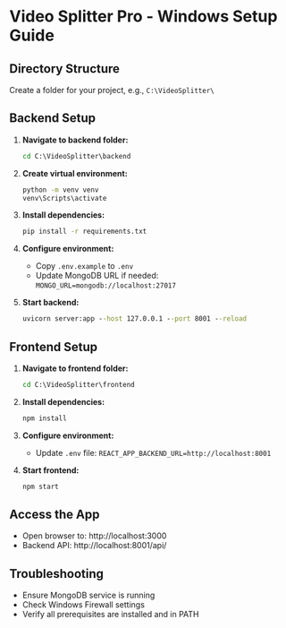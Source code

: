 # Video Splitter Pro - Windows Setup Guide

## Directory Structure
Create a folder for your project, e.g., `C:\VideoSplitter\`

## Backend Setup

1. **Navigate to backend folder:**
   ```cmd
   cd C:\VideoSplitter\backend
   ```

2. **Create virtual environment:**
   ```cmd
   python -m venv venv
   venv\Scripts\activate
   ```

3. **Install dependencies:**
   ```cmd
   pip install -r requirements.txt
   ```

4. **Configure environment:**
   - Copy `.env.example` to `.env`
   - Update MongoDB URL if needed: `MONGO_URL=mongodb://localhost:27017`

5. **Start backend:**
   ```cmd
   uvicorn server:app --host 127.0.0.1 --port 8001 --reload
   ```

## Frontend Setup

1. **Navigate to frontend folder:**
   ```cmd
   cd C:\VideoSplitter\frontend
   ```

2. **Install dependencies:**
   ```cmd
   npm install
   ```

3. **Configure environment:**
   - Update `.env` file: `REACT_APP_BACKEND_URL=http://localhost:8001`

4. **Start frontend:**
   ```cmd
   npm start
   ```

## Access the App
- Open browser to: http://localhost:3000
- Backend API: http://localhost:8001/api/

## Troubleshooting
- Ensure MongoDB service is running
- Check Windows Firewall settings
- Verify all prerequisites are installed and in PATH